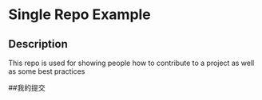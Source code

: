 # Single Repo Example

## Description
This repo is used for showing people how to contribute to a project as well as some best practices

##我的提交
